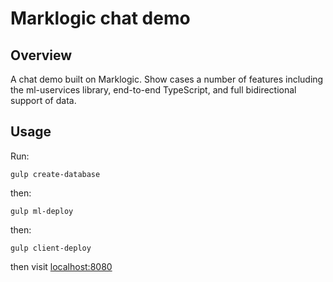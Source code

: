 Marklogic chat demo
==

Overview
--

A chat demo built on Marklogic. Show cases a number of features including the ml-uservices library, end-to-end TypeScript, and full bidirectional support of
data.

Usage
--

Run:
```
gulp create-database
```

then:
```
gulp ml-deploy
```

then:
```
gulp client-deploy
```

then visit [localhost:8080](http://localhost:8080)
